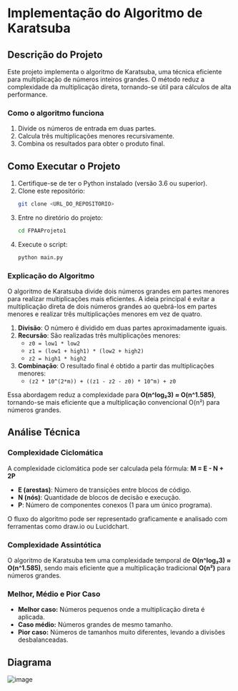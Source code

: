# Implementação do Algoritmo de Karatsuba

## Descrição do Projeto

Este projeto implementa o algoritmo de Karatsuba, uma técnica eficiente para multiplicação de números inteiros grandes. O método reduz a complexidade da multiplicação direta, tornando-se útil para cálculos de alta performance.

### Como o algoritmo funciona

1. Divide os números de entrada em duas partes.
2. Calcula três multiplicações menores recursivamente.
3. Combina os resultados para obter o produto final.

## Como Executar o Projeto

1. Certifique-se de ter o Python instalado (versão 3.6 ou superior).
2. Clone este repositório:
   ```sh
   git clone <URL_DO_REPOSITORIO>
   ```
3. Entre no diretório do projeto:
   ```sh
   cd FPAAProjeto1
   ```
4. Execute o script:
   ```sh
   python main.py
   ```

### Explicação do Algoritmo

O algoritmo de Karatsuba divide dois números grandes em partes menores para realizar multiplicações mais eficientes. A ideia principal é evitar a multiplicação direta de dois números grandes ao quebrá-los em partes menores e realizar três multiplicações menores em vez de quatro.

1. **Divisão**: O número é dividido em duas partes aproximadamente iguais.
2. **Recursão**: São realizadas três multiplicações menores:
   - `z0 = low1 * low2`
   - `z1 = (low1 + high1) * (low2 + high2)`
   - `z2 = high1 * high2`
3. **Combinação**: O resultado final é obtido a partir das multiplicações menores:
   - `(z2 * 10^(2*m)) + ((z1 - z2 - z0) * 10^m) + z0`

Essa abordagem reduz a complexidade para **O(n^log₂3) ≈ O(n^1.585)**, tornando-se mais eficiente que a multiplicação convencional O(n²) para números grandes.

## Análise Técnica

### Complexidade Ciclomática

A complexidade ciclomática pode ser calculada pela fórmula: **M = E - N + 2P**

- **E (arestas)**: Número de transições entre blocos de código.
- **N (nós)**: Quantidade de blocos de decisão e execução.
- **P**: Número de componentes conexos (1 para um único programa).

O fluxo do algoritmo pode ser representado graficamente e analisado com ferramentas como draw\.io ou Lucidchart.

### Complexidade Assintótica

O algoritmo de Karatsuba tem uma complexidade temporal de **O(n^log₂3) ≈ O(n^1.585)**, sendo mais eficiente que a multiplicação tradicional **O(n²)** para números grandes.

### Melhor, Médio e Pior Caso

- **Melhor caso:** Números pequenos onde a multiplicação direta é aplicada.
- **Caso médio:** Números grandes de mesmo tamanho.
- **Pior caso:** Números de tamanhos muito diferentes, levando a divisões desbalanceadas.

## Diagrama

![image](https://github.com/user-attachments/assets/2b3dd5d8-f0e2-4f3a-8754-4e3b7bda1223)



#





